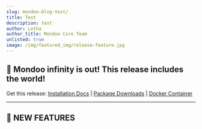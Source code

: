 ```yaml
---
slug: mondoo-blog-test/
title: Test
description: test
author: Letha
author_title: Mondoo Core Team
unlisted: true
image: /img/featured_img/release-feature.jpg
---
```


## 🥳 Mondoo infinity is out! This release includes the world!

Get this release: [Installation Docs](https://mondoo.com/docs/cnspec/) | [Package Downloads](https://releases.mondoo.com/cnspec/) | [Docker Container](https://hub.docker.com/r/mondoo/cnspec)

---

## 🎉 NEW FEATURES

